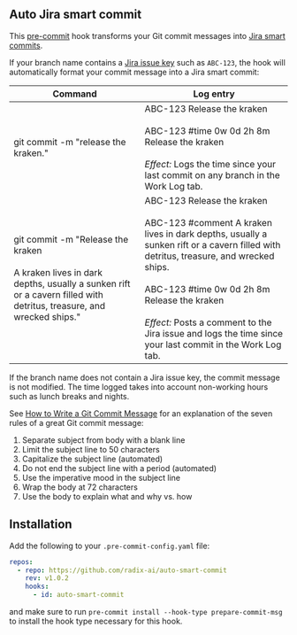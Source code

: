 ## Auto Jira smart commit

This [pre-commit](https://pre-commit.com/) hook transforms your Git commit messages into [Jira smart commits](https://confluence.atlassian.com/fisheye/using-smart-commits-960155400.html).

If your branch name contains a [Jira issue key](https://confluence.atlassian.com/adminjiraserver073/changing-the-project-key-format-861253229.html) such as `ABC-123`, the hook will automatically format your commit message into a Jira smart commit:

| Command | Log entry |
| ------- | --------- |
| git commit -m "release the kraken." | ABC-123 Release the kraken<br><br>ABC-123 #time 0w 0d 2h 8m Release the kraken<br><br>_Effect:_ Logs the time since your last commit on any branch in the Work Log tab. |
| git commit -m "Release the kraken<br><br>A kraken lives in dark depths, usually a sunken rift or a cavern filled with detritus, treasure, and wrecked ships." | ABC-123 Release the kraken<br><br>ABC-123 #comment A kraken lives in dark depths, usually a sunken rift or a cavern filled with detritus, treasure, and wrecked ships.<br><br>ABC-123 #time 0w 0d 2h 8m Release the kraken<br><br>_Effect:_ Posts a comment to the Jira issue and logs the time since your last commit in the Work Log tab. |

If the branch name does not contain a Jira issue key, the commit message is not modified. The time logged takes into account non-working hours such as lunch breaks and nights.

See [How to Write a Git Commit Message](https://chris.beams.io/posts/git-commit/) for an explanation of the seven rules of a great Git commit message:

1. Separate subject from body with a blank line
2. Limit the subject line to 50 characters
3. Capitalize the subject line (automated)
4. Do not end the subject line with a period (automated)
5. Use the imperative mood in the subject line
6. Wrap the body at 72 characters
7. Use the body to explain what and why vs. how

## Installation

Add the following to your `.pre-commit-config.yaml` file:

```yaml
repos:
  - repo: https://github.com/radix-ai/auto-smart-commit
    rev: v1.0.2
    hooks:
      - id: auto-smart-commit
```

and make sure to run `pre-commit install --hook-type prepare-commit-msg` to install the hook type necessary for this hook.
